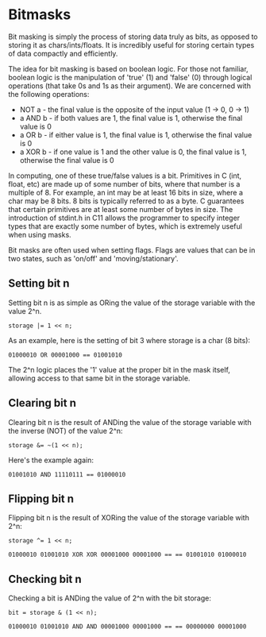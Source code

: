 # Bitmasks
Bit masking is simply the process of storing data truly as bits, as opposed to storing it as chars/ints/floats. It is incredibly useful for storing certain types of data compactly and efficiently.

The idea for bit masking is based on boolean logic. For those not familiar, boolean logic is the manipulation of 'true' (1) and 'false' (0) through logical operations (that take 0s and 1s as their argument). We are concerned with the following operations:

- NOT a - the final value is the opposite of the input value (1 -> 0, 0 -> 1)
- a AND b - if both values are 1, the final value is 1, otherwise the final value is 0
- a OR b - if either value is 1, the final value is 1, otherwise the final value is 0
- a XOR b - if one value is 1 and the other value is 0, the final value is 1, otherwise the final value is 0

In computing, one of these true/false values is a bit. Primitives in C (int, float, etc) are made up of some number of bits, where that number is a multiple of 8. For example, an int may be at least 16 bits in size, where a char may be 8 bits. 8 bits is typically referred to as a byte. C guarantees that certain primitives are at least some number of bytes in size. The introduction of stdint.h in C11 allows the programmer to specify integer types that are exactly some number of bytes, which is extremely useful when using masks.

Bit masks are often used when setting flags. Flags are values that can be in two states, such as 'on/off' and 'moving/stationary'.

## Setting bit n
Setting bit n is as simple as ORing the value of the storage variable with the value 2^n.

    storage |= 1 << n;

As an example, here is the setting of bit 3 where storage is a char (8 bits):

    01000010 OR 00001000 == 01001010

The 2^n logic places the '1' value at the proper bit in the mask itself, allowing access to that same bit in the storage variable.

## Clearing bit n
Clearing bit n is the result of ANDing the value of the storage variable with the inverse (NOT) of the value 2^n:

    storage &= ~(1 << n);

Here's the example again:

    01001010 AND 11110111 == 01000010

## Flipping bit n
Flipping bit n is the result of XORing the value of the storage variable with 2^n:

    storage ^= 1 << n;

    01000010 01001010 XOR XOR 00001000 00001000 == == 01001010 01000010

## Checking bit n
Checking a bit is ANDing the value of 2^n with the bit storage:

    bit = storage & (1 << n);

    01000010 01001010 AND AND 00001000 00001000 == == 00000000 00001000